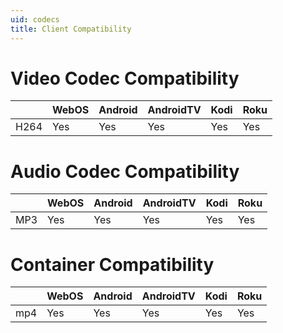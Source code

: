 ```yaml
---
uid: codecs
title: Client Compatibility
---
```



# Video Codec Compatibility

||WebOS|Android|AndroidTV|Kodi|Roku
|---|---|---|---|---|---
|H264|Yes|Yes|Yes|Yes|Yes

# Audio Codec Compatibility

||WebOS|Android|AndroidTV|Kodi|Roku
|---|---|---|---|---|---
|MP3|Yes|Yes|Yes|Yes|Yes

# Container Compatibility

||WebOS|Android|AndroidTV|Kodi|Roku
|---|---|---|---|---|---
|mp4|Yes|Yes|Yes|Yes|Yes
